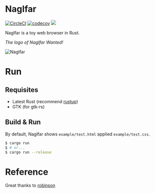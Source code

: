 # Naglfar

[![CircleCI](https://circleci.com/gh/maekawatoshiki/naglfar.svg?style=shield)](https://circleci.com/gh/maekawatoshiki/naglfar)
[![codecov](https://codecov.io/gh/maekawatoshiki/naglfar/branch/master/graph/badge.svg)](https://codecov.io/gh/maekawatoshiki/naglfar)
[![](http://img.shields.io/badge/license-MIT-blue.svg)](./LICENSE)

Naglfar is a toy web browser in Rust.

*The logo of Naglfar Wanted!*

![Naglfar](https://raw.githubusercontent.com/maekawatoshiki/naglfar/master/screenshot.gif)


# Run

## Requisites
- Latest Rust (recommend [rustup](https://www.rustup.rs/))
- GTK (for gtk-rs)

## Build & Run

By default, Naglfar shows `example/test.html` applied `example/test.css`.

```sh
$ cargo run
$ # or...
$ cargo run --release
```

# Reference

Great thanks to [robinson](https://github.com/mbrubeck/robinson)
